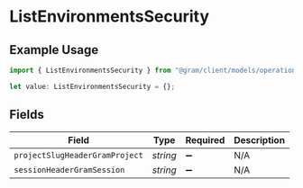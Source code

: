 # ListEnvironmentsSecurity

## Example Usage

```typescript
import { ListEnvironmentsSecurity } from "@gram/client/models/operations";

let value: ListEnvironmentsSecurity = {};
```

## Fields

| Field                          | Type                           | Required                       | Description                    |
| ------------------------------ | ------------------------------ | ------------------------------ | ------------------------------ |
| `projectSlugHeaderGramProject` | *string*                       | :heavy_minus_sign:             | N/A                            |
| `sessionHeaderGramSession`     | *string*                       | :heavy_minus_sign:             | N/A                            |